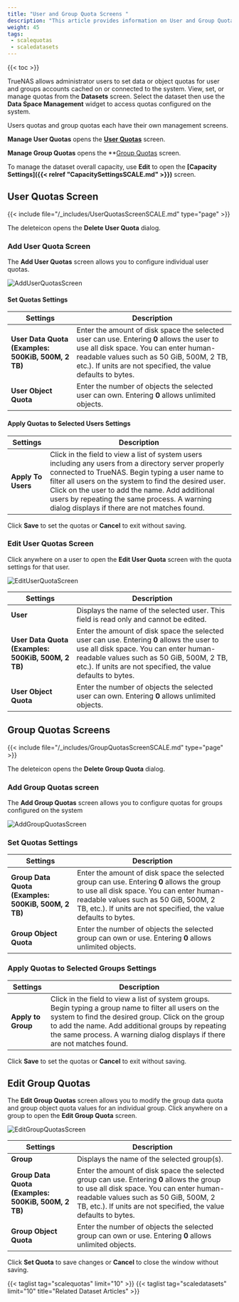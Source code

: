 ```yaml
---
title: "User and Group Quota Screens "
description: "This article provides information on User and Group Quota screen settings and functions."
weight: 45
tags: 
 - scalequotas
 - scaledatasets
---
```


{{< toc >}}

TrueNAS allows administrator users to set data or object quotas for user and groups accounts cached on or connected to the system. View, set, or manage quotas from the **Datasets** screen. Select the dataset then use the **Data Space Management** widget to access quotas configured on the system.

Users quotas and group quotas each have their own management screens.

**Manage User Quotas** opens the **[User Quotas](#user-quotas-screen)** screen.

**Manage Group Quotas** opens the **[Group Quotas](#group-quotas-screens) screen.

To manage the dataset overall capacity, use **Edit** to open the **[Capacity Settings]({{< relref "CapacitySettingsSCALE.md" >}})** screen.

## User Quotas Screen
{{< include file="/_includes/UserQuotasScreenSCALE.md" type="page" >}}

The <span class="material-icons">delete</span>icon opens the **Delete User Quota** dialog.

### Add User Quota Screen

The **Add User Quotas** screen allows you to configure individual user quotas.

![AddUserQuotasScreen](/images/SCALE/22.12/AddUserQuotasScreen.png "Add User Quotas Screen")

#### Set Quotas Settings
| Settings | Description |
|----------|-------------|
| **User Data Quota (Examples: 500KiB, 500M, 2 TB)** | Enter the amount of disk space the selected user can use. Entering **0** allows the user to use all disk space. You can enter human-readable values such as 50 GiB, 500M, 2 TB, etc.). If units are not specified, the value defaults to bytes. |
| **User Object Quota** | Enter the number of objects the selected user can own. Entering **0** allows unlimited objects. |

#### Apply Quotas to Selected Users Settings
| Settings | Description |
|----------|-------------|
| **Apply To Users** | Click in the field to view a list of system users including any users from a directory server properly connected to TrueNAS. Begin typing a user name to filter all users on the system to find the desired user. Click on the user to add the name. Add additional users by repeating the same process. A warning dialog displays if there are not matches found. |

Click **Save** to set the quotas or **Cancel** to exit without saving.

### Edit User Quotas Screen
Click anywhere on a user to open the **Edit User Quota** screen with the quota settings for that user. 

![EditUserQuotaScreen](/images/SCALE/22.12/EditUserQuotaScreen.png "Edit User Quotas Screen")

| Settings | Description |
|----------|-------------|
| **User** | Displays the name of the selected user. This field is read only and cannot be edited. |
| **User Data Quota (Examples: 500KiB, 500M, 2 TB)** | Enter the amount of disk space the selected user can use. Entering **0** allows the user to use all disk space. You can enter human-readable values such as 50 GiB, 500M, 2 TB, etc.). If units are not specified, the value defaults to bytes. |
| **User Object Quota** | Enter the number of objects the selected user can own. Entering **0** allows unlimited objects. |

## Group Quotas Screens
{{< include file="/_includes/GroupQuotasScreenSCALE.md" type="page" >}}

The <span class="material-icons">delete</span>icon opens the **Delete Group Quota** dialog.

### Add Group Quotas screen

The **Add Group Quotas** screen allows you to configure quotas for groups configured on the system

![AddGroupQuotasScreen](/images/SCALE/22.12/AddGroupQuotasScreen.png "Add Group Quotas")

### Set Quotas Settings
| Settings | Description |
|----------|-------------|
| **Group Data Quota (Examples: 500KiB, 500M, 2 TB)** | Enter the amount of disk space the selected group can use. Entering **0** allows the group to use all disk space. You can enter human-readable values such as 50 GiB, 500M, 2 TB, etc.). If units are not specified, the value defaults to bytes. |
| **Group Object Quota** | Enter the number of objects the selected group can own or use. Entering **0** allows unlimited objects. |

### Apply Quotas to Selected Groups Settings
| Settings | Description |
|----------|-------------|
| **Apply to Group** |  Click in the field to view a list of system groups. Begin typing a group name to filter all users on the system to find the desired group. Click on the group to add the name. Add additional groups by repeating the same process. A warning dialog displays if there are not matches found.  |

Click **Save** to set the quotas or **Cancel** to exit without saving.

## Edit Group Quotas
The **Edit Group Quotas** screen allows you to modify the group data quota and group object quota values for an individual group. Click anywhere on a group to open the **Edit Group Quota** screen.

![EditGroupQuotasScreen](/images/SCALE/22.12/EditGroupQuotasScreen.png "Edit Group Quota")

| Settings | Description |
|----------|-------------|
| **Group** | Displays the name of the selected group(s).  |
| **Group Data Quota (Examples: 500KiB, 500M, 2 TB)** | Enter the amount of disk space the selected group can use. Entering **0** allows the group to use all disk space. You can enter human-readable values such as 50 GiB, 500M, 2 TB, etc.). If units are not specified, the value defaults to bytes. |
| **Group Object Quota** | Enter the number of objects the selected group can own or use. Entering **0** allows unlimited objects. |

Click **Set Quota** to save changes or **Cancel** to close the window without saving.

{{< taglist tag="scalequotas" limit="10" >}}
{{< taglist tag="scaledatasets" limit="10" title="Related Dataset Articles" >}}
